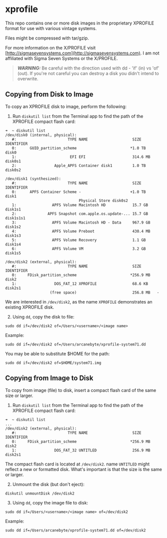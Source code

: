 # xprofile

This repo contains one or more disk images in the proprietary XPROFILE format for use with various vintage systems.

Files might be compressed with tar/gzip.

For more information on the X/PROFILE visit [http://sigmasevensystems.com](http://sigmasevensystems.com). I am not affiliated with Sigma Seven Systems or the X/PROFILE.

> **_WARNING:_**  Be careful with the direction used with dd - 'if' (in) vs 'of' (out). If you're not careful you can destroy a disk you didn't intend to overwrite.

## Copying from Disk to Image

To copy an XPROFILE disk to image, perform the following:

1. Run `diskutil list` from the Terminal app to find the path of the XPROFILE compact flash card:

```
➜  ~ diskutil list
/dev/disk0 (internal, physical):
   #:                       TYPE NAME                    SIZE       IDENTIFIER
   0:      GUID_partition_scheme                        *1.0 TB     disk0
   1:                        EFI EFI                     314.6 MB   disk0s1
   2:                 Apple_APFS Container disk1         1.0 TB     disk0s2

/dev/disk1 (synthesized):
   #:                       TYPE NAME                    SIZE       IDENTIFIER
   0:      APFS Container Scheme -                      +1.0 TB     disk1
                                 Physical Store disk0s2
   1:                APFS Volume Macintosh HD            15.7 GB    disk1s1
   2:              APFS Snapshot com.apple.os.update-... 15.7 GB    disk1s1s1
   3:                APFS Volume Macintosh HD - Data     967.9 GB   disk1s2
   4:                APFS Volume Preboot                 430.4 MB   disk1s3
   5:                APFS Volume Recovery                1.1 GB     disk1s4
   6:                APFS Volume VM                      3.2 GB     disk1s5

/dev/disk2 (external, physical):
   #:                       TYPE NAME                    SIZE       IDENTIFIER
   0:     FDisk_partition_scheme                        *256.9 MB   disk2
   1:                 DOS_FAT_12 XPROFILE                68.6 KB    disk2s1
                    (free space)                         256.8 MB   -
```

We are interested in `/dev/disk2`, as the name `XPROFILE` demonstrates an existing XPROFILE disk.

2. Using `dd`, copy the disk to file:

```
sudo dd if=/dev/disk2 of=/Users/<username>/<image name>
```

Example:

```
sudo dd if=/dev/disk2 of=/Users/arcanebyte/xprofile-system71.dd
```

You may be able to substitute $HOME for the path:

```
sudo dd if=/dev/disk2 of=$HOME/system71.img
```

## Copying from Image to Disk

To copy from image (file) to disk, insert a compact flash card of the same size or larger.

1. Run `diskutil list` from the Terminal app to find the path of the XPROFILE compact flash card:

```
➜  ~ diskutil list
...
/dev/disk2 (external, physical):
   #:                       TYPE NAME                    SIZE       IDENTIFIER
   0:     FDisk_partition_scheme                        *256.9 MB   disk2
   1:                 DOS_FAT_32 UNTITLED                256.9 MB   disk2s1
```

The compact flash card is located at `/dev/disk2`. name `UNTITLED` might reflect a new or formatted disk. What's important is that the size is the same or larger.

2. Unmount the disk (but don't eject):

```
diskutil unmountDisk /dev/disk2
```

3. Using `dd`, copy the image file to disk:

```
sudo dd if=/Users/<username>/<image name> of=/dev/disk2
```

Example:

```
sudo dd if=/Users/arcanebyte/xprofile-system71.dd of=/dev/disk2
```


